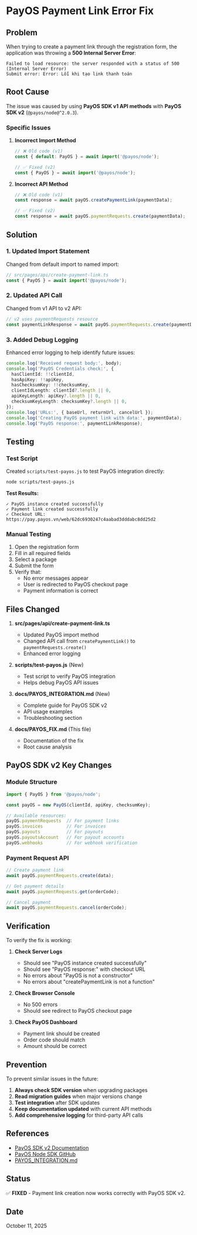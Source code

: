 # PayOS Payment Link Error Fix

## Problem

When trying to create a payment link through the registration form, the application was throwing a **500 Internal Server Error**:

```
Failed to load resource: the server responded with a status of 500 (Internal Server Error)
Submit error: Error: Lỗi khi tạo link thanh toán
```

## Root Cause

The issue was caused by using **PayOS SDK v1 API methods** with **PayOS SDK v2** (`@payos/node@^2.0.3`).

### Specific Issues

1. **Incorrect Import Method**
   ```typescript
   // ❌ Old code (v1)
   const { default: PayOS } = await import('@payos/node');
   
   // ✅ Fixed (v2)
   const { PayOS } = await import('@payos/node');
   ```

2. **Incorrect API Method**
   ```typescript
   // ❌ Old code (v1)
   const response = await payOS.createPaymentLink(paymentData);
   
   // ✅ Fixed (v2)
   const response = await payOS.paymentRequests.create(paymentData);
   ```

## Solution

### 1. Updated Import Statement

Changed from default import to named import:

```typescript
// src/pages/api/create-payment-link.ts
const { PayOS } = await import('@payos/node');
```

### 2. Updated API Call

Changed from v1 API to v2 API:

```typescript
// v2 uses paymentRequests resource
const paymentLinkResponse = await payOS.paymentRequests.create(paymentData);
```

### 3. Added Debug Logging

Enhanced error logging to help identify future issues:

```typescript
console.log('Received request body:', body);
console.log('PayOS Credentials check:', {
  hasClientId: !!clientId,
  hasApiKey: !!apiKey,
  hasChecksumKey: !!checksumKey,
  clientIdLength: clientId?.length || 0,
  apiKeyLength: apiKey?.length || 0,
  checksumKeyLength: checksumKey?.length || 0,
});
console.log('URLs:', { baseUrl, returnUrl, cancelUrl });
console.log('Creating PayOS payment link with data:', paymentData);
console.log('PayOS response:', paymentLinkResponse);
```

## Testing

### Test Script

Created `scripts/test-payos.js` to test PayOS integration directly:

```bash
node scripts/test-payos.js
```

**Test Results:**
```
✓ PayOS instance created successfully
✓ Payment link created successfully
✓ Checkout URL: https://pay.payos.vn/web/62dc6930247c4aabad3dddabc8dd25d2
```

### Manual Testing

1. Open the registration form
2. Fill in all required fields
3. Select a package
4. Submit the form
5. Verify that:
   - No error messages appear
   - User is redirected to PayOS checkout page
   - Payment information is correct

## Files Changed

1. **src/pages/api/create-payment-link.ts**
   - Updated PayOS import method
   - Changed API call from `createPaymentLink()` to `paymentRequests.create()`
   - Enhanced error logging

2. **scripts/test-payos.js** (New)
   - Test script to verify PayOS integration
   - Helps debug PayOS API issues

3. **docs/PAYOS_INTEGRATION.md** (New)
   - Complete guide for PayOS SDK v2
   - API usage examples
   - Troubleshooting section

4. **docs/PAYOS_FIX.md** (This file)
   - Documentation of the fix
   - Root cause analysis

## PayOS SDK v2 Key Changes

### Module Structure

```typescript
import { PayOS } from '@payos/node';

const payOS = new PayOS(clientId, apiKey, checksumKey);

// Available resources:
payOS.paymentRequests  // For payment links
payOS.invoices         // For invoices
payOS.payouts          // For payouts
payOS.payoutsAccount   // For payout accounts
payOS.webhooks         // For webhook verification
```

### Payment Request API

```typescript
// Create payment link
await payOS.paymentRequests.create(data);

// Get payment details
await payOS.paymentRequests.get(orderCode);

// Cancel payment
await payOS.paymentRequests.cancel(orderCode);
```

## Verification

To verify the fix is working:

1. **Check Server Logs**
   - Should see "PayOS instance created successfully"
   - Should see "PayOS response:" with checkout URL
   - No errors about "PayOS is not a constructor"
   - No errors about "createPaymentLink is not a function"

2. **Check Browser Console**
   - No 500 errors
   - Should see redirect to PayOS checkout page

3. **Check PayOS Dashboard**
   - Payment link should be created
   - Order code should match
   - Amount should be correct

## Prevention

To prevent similar issues in the future:

1. **Always check SDK version** when upgrading packages
2. **Read migration guides** when major versions change
3. **Test integration** after SDK updates
4. **Keep documentation updated** with current API methods
5. **Add comprehensive logging** for third-party API calls

## References

- [PayOS SDK v2 Documentation](https://payos.vn/docs/)
- [PayOS Node SDK GitHub](https://github.com/payOSHQ/node-sdk)
- [PAYOS_INTEGRATION.md](./PAYOS_INTEGRATION.md)

## Status

✅ **FIXED** - Payment link creation now works correctly with PayOS SDK v2.

## Date

October 11, 2025

